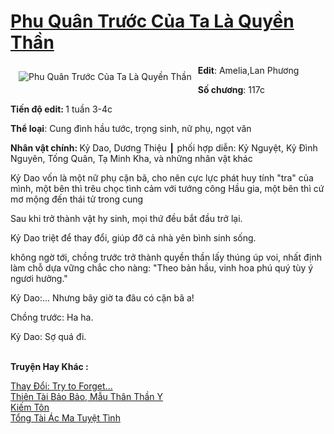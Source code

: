 <a href="https://utruyen.com/truyen/phu-quan-truoc-cua-ta-la-quyen-than/18911/" title="Phu Quân Trước Của Ta Là Quyền Thần"><h1>Phu Quân Trước Của Ta Là Quyền Thần</h1></a><div style="display:table"><img align="right" style="float: left; padding: 10px;" src="https://utruyen.com/images/story/200x260/phu-quan-truoc-cua-ta-la-quyen-than.jpg" alt="Phu Quân Trước Của Ta Là Quyền Thần"><b>Edit</b>: Amelia,Lan Phương<p></p><b>Số chương</b>: 117c<p></p><b>Tiến độ edit: </b>1 tuần 3-4c<p></p><b>Thể loại</b>: Cung đình hầu tước, trọng sinh, nữ phụ, ngọt văn<p></p><b>Nhân vật chính: </b>Kỷ Dao, Dương Thiệu ┃ phối hợp diễn: Kỷ Nguyệt, Kỷ Đình Nguyên, Tống Quân, Tạ Minh Kha, và những nhân vật khác<p></p>Kỷ Dao vốn là một nữ phụ cặn bã, cho nên cực lực phát huy tính "tra" của mình, một bên thì trêu chọc tình cảm với tướng công Hầu gia, một bên thì cứ mơ mộng đến thái tử trong cung<p></p>Sau khi trở thành vật hy sinh, mọi thứ đều bắt đầu trở lại.<p></p>Kỷ Dao triệt để thay đổi, giúp đỡ cả nhà yên bình sinh sống.<p></p>không ngờ tới, chồng trước trở thành quyền thần lấy thúng úp voi, nhất định làm chỗ dựa vững chắc cho nàng: "Theo bản hầu, vinh hoa phú quý tùy ý ngươi hưởng."<p></p>Kỷ Dao:... Nhưng bây giờ ta đâu có cặn bã a!<p></p>Chồng trước: Ha ha. <p></p>Kỷ Dao: Sợ quá đi.</div><p><br><b>Truyện Hay Khác :</b></p><a href="https://utruyen.com/truyen/thay-doi-try-to-forget/17475/" alt="Thay Đổi: Try to Forget...">Thay Đổi: Try to Forget...</a><br/><a href="https://www.flickr.com/photos/184340401@N07/48818639308/" alt="Thiên Tài Bảo Bảo, Mẫu Thân Thần Y">Thiên Tài Bảo Bảo, Mẫu Thân Thần Y</a><br/><a href="https://truyenngontinhay.wordpress.com/2019/10/03/kiem-ton/" alt="Kiếm Tôn">Kiếm Tôn</a><br/><a href="https://github.com/quanluxury/ngontinhhot/tree/master/truyenhay/19533/" alt="Tổng Tài Ác Ma Tuyệt Tình">Tổng Tài Ác Ma Tuyệt Tình</a><br/>